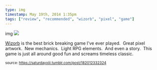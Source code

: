 ```yaml
---
type: img
timestamp: May 19th, 2014 1:35pm
tags: ["review", "recommended", "wizorb", "pixel", "game"]
---
```

img
<img src="https://saturdayxiii.github.io/media/182012332324.jpg"/>
                                                                                          
<a href="https://store.steampowered.com/app/207420/Wizorb/" target="_blank">Wizorb</a> is the best brick breaking game I’ve ever played.  Great pixel artwork.  New mechanics.  Light RPG elements.  And even a story.  This game is just all around good fun and screams timeless classic.
 
                                    
                
                
                
                
                                
<small>source: https://saturdayxiii.tumblr.com/post/182012332324</small>
